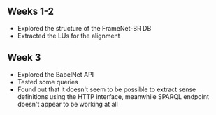 ## Weeks 1-2

- Explored the structure of the FrameNet-BR DB
- Extracted the LUs for the alignment

## Week 3

- Explored the BabelNet API
- Tested some queries
- Found out that it doesn't seem to be possible to extract sense definitions using the HTTP interface, meanwhile SPARQL endpoint doesn't appear to be working at all

